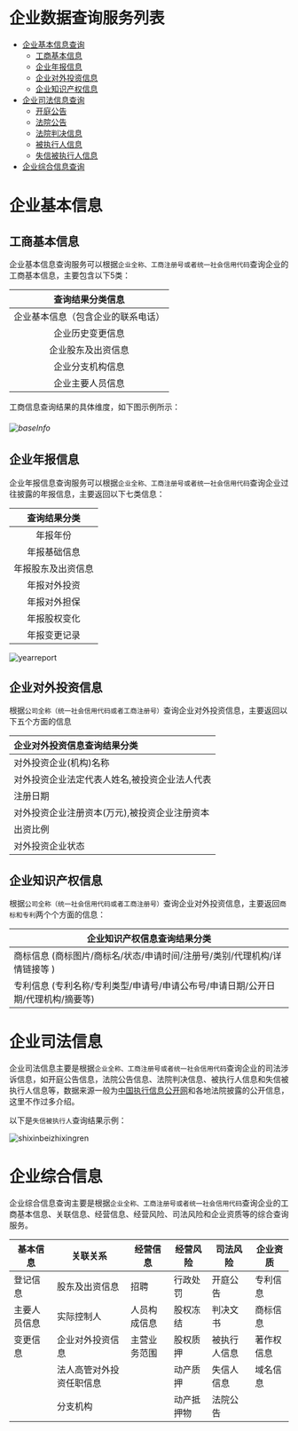 
# 企业数据查询服务列表

- [企业基本信息查询](#企业基本信息)
    - [工商基本信息](#工商基本信息)
    - [企业年报信息](#企业年报信息)
    - [企业对外投资信息](#企业对外投资信息)
    - [企业知识产权信息](#企业知识产权信息)
- [企业司法信息查询](#企业司法信息)
    - [开庭公告](#企业司法信息)
    - [法院公告](#企业司法信息)
    - [法院判决信息](#企业司法信息)
    - [被执行人信息](#企业司法信息)
    - [失信被执行人信息](#企业司法信息)
- [企业综合信息查询](#企业综合信息)



# 企业基本信息

## 工商基本信息

企业基本信息查询服务可以根据`企业全称、工商注册号或者统一社会信用代码`查询企业的工商基本信息，主要包含以下5类：

|          查询结果分类信息          |
| :--------------------------------: |
| 企业基本信息（包含企业的联系电话） |
|          企业历史变更信息          |
|         企业股东及出资信息         |
|          企业分支机构信息          |
|          企业主要人员信息          |

工商信息查询结果的具体维度，如下图示例所示：

###### ![baseInfo](/img/searchExamples/baseInfo.png)

## 企业年报信息

企业年报信息查询服务可以根据`企业全称、工商注册号或者统一社会信用代码`查询企业过往披露的年报信息，主要返回以下七类信息：



|    查询结果分类    |
| :----------------: |
|      年报年份      |
|    年报基础信息    |
| 年报股东及出资信息 |
|    年报对外投资    |
|    年报对外担保    |
|    年报股权变化    |
|    年报变更记录    |

![yearreport](/img/searchExamples/yearreport.png)

## 企业对外投资信息

根据`公司全称（统一社会信用代码或者工商注册号）`查询企业对外投资信息，主要返回以下五个方面的信息

| 企业对外投资信息查询结果分类                  |
| :-------------------------------------------- |
| 对外投资企业(机构)名称                        |
| 对外投资企业法定代表人姓名,被投资企业法人代表 |
| 注册日期                                      |
| 对外投资企业注册资本(万元),被投资企业注册资本 |
| 出资比例                                      |
| 对外投资企业状态                              |

## 企业知识产权信息

根据`公司全称（统一社会信用代码或者工商注册号）`查询企业对外投资信息，主要返回`商标和专利`两个个方面的信息：

| 企业知识产权信息查询结果分类                                 |
| ------------------------------------------------------------ |
| 商标信息 (商标图片/商标名/状态/申请时间/注册号/类别/代理机构/详情链接等 ) |
| 专利信息 (专利名称/专利类型/申请号/申请公布号/申请日期/公开日期/代理机构/摘要等) |



# 企业司法信息

企业司法信息主要是根据`企业全称、工商注册号或者统一社会信用代码`查询企业的司法涉诉信息，如开庭公告信息，法院公告信息、法院判决信息、被执行人信息和失信被执行人信息等，数据来源一般为[中国执行信息公开网](http://zxgk.court.gov.cn/)和各地法院披露的公开信息，这里不作过多介绍。

以下是`失信被执行人`查询结果示例：

![shixinbeizhixingren](/img/searchExamples/shixinbeizhixingren.png)

# 企业综合信息

企业综合信息查询主要是根据`企业全称、工商注册号或者统一社会信用代码`查询企业的工商基本信息、关联信息、经营信息、经营风险、司法风险和企业资质等的综合查询服务。

| 基本信息     | 关联关系                 | 经营信息     | 经营风险   | 司法风险     | 企业资质   |
| ------------ | ------------------------ | ------------ | ---------- | ------------ | ---------- |
| 登记信息     | 股东及出资信息           | 招聘         | 行政处罚   | 开庭公告     | 专利信息   |
| 主要人员信息 | 实际控制人               | 人员构成信息 | 股权冻结   | 判决文书     | 商标信息   |
| 变更信息     | 企业对外投资信息         | 主营业务范围 | 股权质押   | 被执行人信息 | 著作权信息 |
|              | 法人高管对外投资任职信息 |              | 动产质押   | 失信人信息   | 域名信息   |
|              | 分支机构                 |              | 动产抵押物 | 法院公告     |            |

